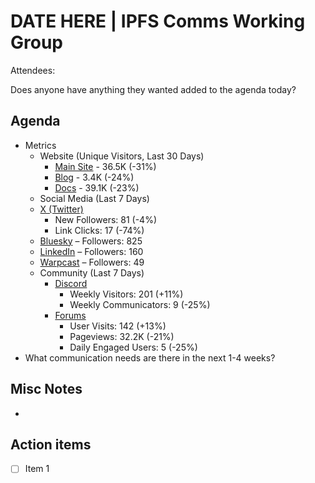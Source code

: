 # DATE HERE | IPFS Comms Working Group
Attendees:

Does anyone have anything they wanted added to the agenda today?

## Agenda

- Metrics
  - Website (Unique Visitors, Last 30 Days)
    - [Main Site](https://plausible.io/ipfs.tech) - 36.5K (-31%)
    - [Blog](https://plausible.io/blog.ipfs.tech) - 3.4K (-24%)
    - [Docs](https://plausible.io/docs.ipfs.tech) - 39.1K (-23%)
   - Social Media (Last 7 Days)
    - [X (Twitter)](https://twitter.com/IPFS)
      - New Followers: 81 (-4%)
      - Link Clicks: 17 (-74%)
    - [Bluesky](https://bsky.app/profile/ipfs.tech) – Followers: 825
    - [LinkedIn](https://www.linkedin.com/company/ipfstech/) – Followers: 160
    - [Warpcast](https://warpcast.com/ipfs) – Followers: 49
  - Community (Last 7 Days)
    - [Discord](https://discord.gg/vj7qWuAyHY)
      - Weekly Visitors: 201 (+11%)
      - Weekly Communicators: 9 (-25%)
    - [Forums](https://discuss.ipfs.tech/)
      - User Visits: 142 (+13%)
      - Pageviews: 32.2K (-21%)
      - Daily Engaged Users: 5 (-25%)
- What communication needs are there in the next 1-4 weeks?

## Misc Notes
- 

## Action items
- [ ] Item 1
